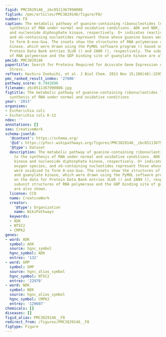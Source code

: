 ```yaml
---
figid: PMC3829146__zbc0511367990008
figlink: /pmc/articles/PMC3829146/figure/F8/
number: F8
caption: The metabolic pathway of guanine-containing ribonucleotides leading to the
  synthesis of RNA under normal and oxidative conditions. ADK and NDK, adenylate kinase
  and nucleoside diphosphate kinase, respectively. O• indicates reactive oxygen species,
  and oG-containing nucleotides represent those whose guanine bases were oxidized
  to form 8-oxo-Gua. The insets show the structures of RNA polymerase and guanylate
  kinase, which were drawn using the PyMOL software program () based on the data for
  Protein Data Bank entries 3LU0 () and 2AN9 (), respectively. The subunit structures
  of RNA polymerase and the GDP binding site of guanylate kinase are also shown.
pmcid: PMC3829146
papertitle: Search for Proteins Required for Accurate Gene Expression under Oxidative
  Stress.
reftext: Hachiro Inokuchi, et al. J Biol Chem. 2013 Nov 15;288(46):32952-32962.
pmc_ranked_result_index: '27606'
pathway_score: 0.7942696
filename: zbc0511367990008.jpg
figtitle: The metabolic pathway of guanine-containing ribonucleotides leading to the
  synthesis of RNA under normal and oxidative conditions
year: '2013'
organisms:
- Escherichia coli
- Escherichia coli K-12
ndex: ''
annotations: []
seo: CreativeWork
schema-jsonld:
  '@context': https://schema.org/
  '@id': https://pfocr.wikipathways.org/figures/PMC3829146__zbc0511367990008.html
  '@type': Dataset
  description: The metabolic pathway of guanine-containing ribonucleotides leading
    to the synthesis of RNA under normal and oxidative conditions. ADK and NDK, adenylate
    kinase and nucleoside diphosphate kinase, respectively. O• indicates reactive
    oxygen species, and oG-containing nucleotides represent those whose guanine bases
    were oxidized to form 8-oxo-Gua. The insets show the structures of RNA polymerase
    and guanylate kinase, which were drawn using the PyMOL software program () based
    on the data for Protein Data Bank entries 3LU0 () and 2AN9 (), respectively. The
    subunit structures of RNA polymerase and the GDP binding site of guanylate kinase
    are also shown.
  license: CC0
  name: CreativeWork
  creator:
    '@type': Organization
    name: WikiPathways
  keywords:
  - ADK
  - NT5C2
  - CMPK2
genes:
- word: ADK
  symbol: ADK
  source: hgnc_symbol
  hgnc_symbol: ADK
  entrez: '132'
- word: GMP
  symbol: GMP
  source: hgnc_alias_symbol
  hgnc_symbol: NT5C2
  entrez: '22978'
- word: NDK
  symbol: NDK
  source: hgnc_alias_symbol
  hgnc_symbol: CMPK2
  entrez: '129607'
chemicals: []
diseases: []
figid_alias: PMC3829146__F8
redirect_from: /figures/PMC3829146__F8
figtype: Figure
---
```

